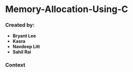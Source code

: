 # Memory-Allocation-Using-C
 ### Created by:
 - **Bryant Lee**
 - **Kasra**
 - **Navdeep Litt**
 - **Sahil Rai**
 
  ### Context

